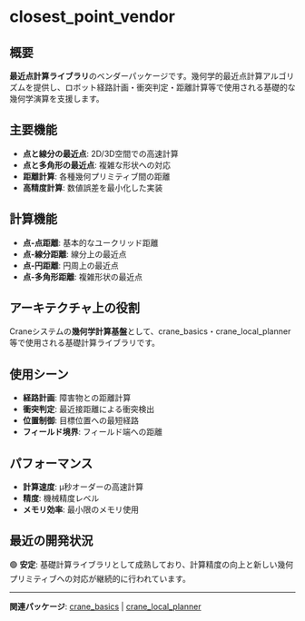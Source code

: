 # closest_point_vendor

## 概要

**最近点計算ライブラリ**のベンダーパッケージです。幾何学的最近点計算アルゴリズムを提供し、ロボット経路計画・衝突判定・距離計算等で使用される基礎的な幾何学演算を支援します。

## 主要機能

- **点と線分の最近点**: 2D/3D空間での高速計算
- **点と多角形の最近点**: 複雑な形状への対応
- **距離計算**: 各種幾何プリミティブ間の距離
- **高精度計算**: 数値誤差を最小化した実装

## 計算機能

- **点-点距離**: 基本的なユークリッド距離
- **点-線分距離**: 線分上の最近点
- **点-円距離**: 円周上の最近点
- **点-多角形距離**: 複雑形状の最近点

## アーキテクチャ上の役割

Craneシステムの**幾何学計算基盤**として、crane_basics・crane_local_planner等で使用される基礎計算ライブラリです。

## 使用シーン

- **経路計画**: 障害物との距離計算
- **衝突判定**: 最近接距離による衝突検出
- **位置制御**: 目標位置への最短経路
- **フィールド境界**: フィールド端への距離

## パフォーマンス

- **計算速度**: μ秒オーダーの高速計算
- **精度**: 機械精度レベル
- **メモリ効率**: 最小限のメモリ使用

## 最近の開発状況

🟢 **安定**: 基礎計算ライブラリとして成熟しており、計算精度の向上と新しい幾何プリミティブへの対応が継続的に行われています。

---

**関連パッケージ**: [crane_basics](./crane_basics.md) | [crane_local_planner](./crane_local_planner.md)
